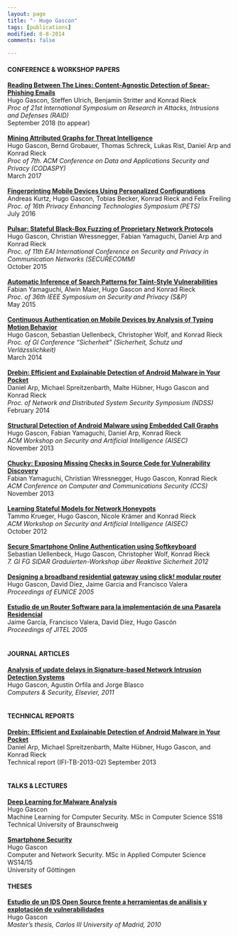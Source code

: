```yaml
---
layout: page
title: "- Hugo Gascon"
tags: [publications]
modified: 8-8-2014
comments: false

---
```


#### CONFERENCE & WORKSHOP PAPERS

[**Reading Between The Lines: Content-Agnostic Detection of Spear-Phishing Emails**](/publications/hgascon_raid2018.pdf)<br>
Hugo Gascon, Steffen Ulrich, Benjamin Stritter and Konrad Rieck<br>
*Proc of 21st International Symposium on Research in Attacks, Intrusions and Defenses (RAID)*<br>
September 2018 (to appear)<br>
<br>
[**Mining Attributed Graphs for Threat Intelligence**](/publications/2017-codaspy.pdf)<br>
Hugo Gascon, Bernd Grobauer, Thomas Schreck, Lukas Rist, Daniel Arp and Konrad Rieck<br>
*Proc of 7th. ACM Conference on Data and Applications Security and Privacy (CODASPY)*<br>
March 2017<br>
<br>
[**Fingerprinting Mobile Devices Using Personalized Configurations**](https://www1.cs.fau.de/filepool/projects/unique/unique.pdf)<br>
Andreas Kurtz, Hugo Gascon, Tobias Becker, Konrad Rieck and Felix Freiling<br>
*Proc. of 16th Privacy Enhancing Technologies Symposium (PETS)*<br>
July 2016<br>
<br>
[**Pulsar: Stateful Black-Box Fuzzing of Proprietary Network Protocols**](/publications/2015-securecomm.pdf)<br>
Hugo Gascon, Christian Wressnegger, Fabian Yamaguchi, Daniel Arp and Konrad Rieck<br>
*Proc. of 11th EAI International Conference on Security and Privacy in Communication Networks (SECURECOMM)*<br>
October 2015<br>
<br>
[**Automatic Inference of Search Patterns for Taint-Style Vulnerabilities**](/publications/2015-ieeesp.pdf)<br>
Fabian Yamaguchi, Alwin Maier, Hugo Gascon and Konrad Rieck<br>
*Proc. of 36th IEEE Symposium on Security and Privacy (S&P)*<br>
May 2015<br>
<br>
[**Continuous Authentication on Mobile Devices by Analysis of Typing Motion Behavior**](/publications/2014-sicherheit.pdf)<br>
Hugo Gascon, Sebastian Uellenbeck, Christopher Wolf, and Konrad Rieck<br>
*Proc. of GI Conference “Sicherheit” (Sicherheit, Schutz und Verläzsslichkeit)*<br>
March 2014<br>
<br>
[**Drebin: Efficient and Explainable Detection of Android Malware in Your Pocket**](/publications/2014-ndss.pdf)<br>
Daniel Arp, Michael Spreitzenbarth, Malte Hübner, Hugo Gascon and Konrad Rieck<br>
*Proc. of Network and Distributed System Security Symposium (NDSS)*<br>
February 2014<br>
<br>
[**Structural Detection of Android Malware using Embedded Call Graphs**](/publications/2013b-aisec.pdf)<br>
Hugo Gascon, Fabian Yamaguchi, Daniel Arp, Konrad Rieck<br>
*ACM Workshop on Security and Artificial Intelligence (AISEC)*<br>
November 2013<br>
<br>
[**Chucky: Exposing Missing Checks in Source Code for Vulnerability Discovery**](/publications/2013-ccs.pdf)<br>
Fabian Yamaguchi, Christian Wressnegger, Hugo Gascon, Konrad Rieck<br>
*ACM Conference on Computer and Communications Security (CCS)*<br>
November 2013<br>
<br>
[**Learning Stateful Models for Network Honeypots**](/publications/2012a-aisec.pdf)<br>
Tammo Krueger, Hugo Gascon, Nicole Krämer and Konrad Rieck<br>
*ACM Workshop on Security and Artificial Intelligence (AISEC)*<br>
October 2012<br>
<br>
[**Secure Smartphone Online Authentication using Softkeyboard**](/publications/spring7-book_of_abstracts.pdf)<br>
Sebastian Uellenbeck, Hugo Gascon, Christopher Wolf, Konrad Rieck<br>
*7. GI FG SIDAR Graduierten-Workshop über Reaktive Sicherheit 2012*<br>
<br>
[**Designing a broadband residential gateway using click! modular router**](/publications/des_eunice05.pdf)<br>
Hugo Gascon, David Díez, Jaime Garcia and Francisco Valera<br>
*Proceedings of EUNICE 2005*<br>
<br>
[**Estudio de un Router Software para la implementación de una Pasarela Residencial**](/publications/est_jitel05.pdf)<br>
Jaime García, Francisco Valera, David Díez, Hugo Gascón<br>
*Proceedings of JITEL 2005*<br>
<br>

#### JOURNAL ARTICLES
[**Analysis of update delays in Signature-based Network Intrusion Detection Systems**](/publications/2011-cose.pdf)<br>
Hugo Gascon, Agustin Orfila and Jorge Blasco<br>
*Computers & Security, Elsevier, 2011*<br>
<br>

#### TECHNICAL REPORTS

[**Drebin: Efficient and Explainable Detection of Android Malware in Your Pocket**](/publications/2013-drebin.pdf)<br>
Daniel Arp, Michael Spreitzenbarth, Malte Hübner, Hugo Gascon, and Konrad Rieck<br>
Technical report (IFI-TB-2013-02) September 2013<br>
<br>

#### TALKS & LECTURES

[**Deep Learning for Malware Analysis**](/publications/hgascon-dl4ma.pdf)<br>
Hugo Gascon<br>
Machine Learning for Computer Security. MSc in Computer Science SS18<br>
Technical University of Braunschweig<br>
<br>
[**Smartphone Security**](/publications/Smartphone_Security_2014.pdf)<br>
Hugo Gascon<br>
Computer and Network Security. MSc in Applied Computer Science WS14/15<br>
University of Göttingen<br>

#### THESES

[**Estudio de un IDS Open Source frente a herramientas de análisis y explotación de vulnerabilidades**](http://e-archivo.uc3m.es/handle/10016/11213)<br>
Hugo Gascon<br>
*Master’s thesis, Carlos III University of Madrid, 2010*<br>
